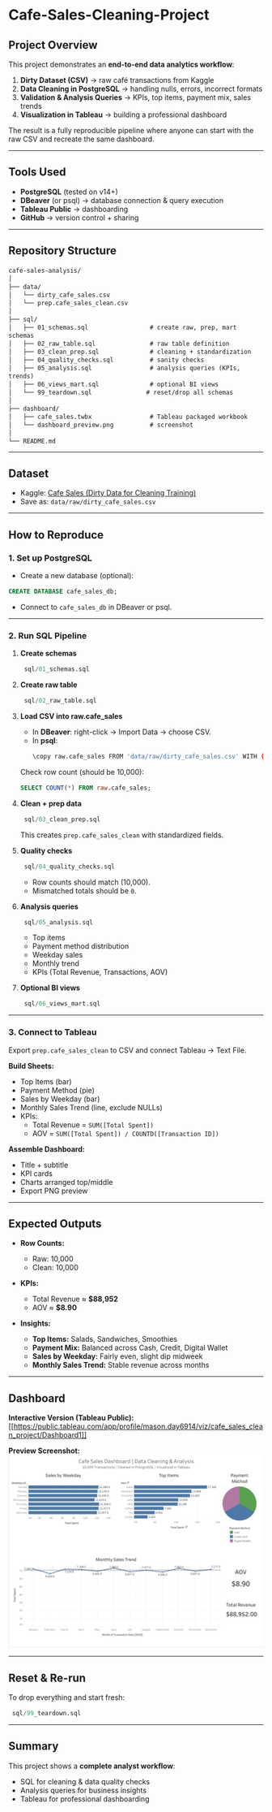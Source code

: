 # Cafe-Sales-Cleaning-Project

##  Project Overview  
This project demonstrates an **end-to-end data analytics workflow**:  

1. **Dirty Dataset (CSV)** → raw café transactions from Kaggle  
2. **Data Cleaning in PostgreSQL** → handling nulls, errors, incorrect formats  
3. **Validation & Analysis Queries** → KPIs, top items, payment mix, sales trends  
4. **Visualization in Tableau** → building a professional dashboard  

The result is a fully reproducible pipeline where anyone can start with the raw CSV and recreate the same dashboard.  

---

##  Tools Used  
- **PostgreSQL** (tested on v14+)  
- **DBeaver** (or psql) → database connection & query execution  
- **Tableau Public** → dashboarding  
- **GitHub** → version control + sharing  

---

##  Repository Structure  

```
cafe-sales-analysis/
│
├── data/
│   └── dirty_cafe_sales.csv
│   └── prep.cafe_sales_clean.csv   
│
├── sql/
│   ├── 01_schemas.sql                 # create raw, prep, mart schemas
│   ├── 02_raw_table.sql               # raw table definition
│   ├── 03_clean_prep.sql              # cleaning + standardization
│   ├── 04_quality_checks.sql          # sanity checks
│   ├── 05_analysis.sql                # analysis queries (KPIs, trends)
│   ├── 06_views_mart.sql              # optional BI views
│   └── 99_teardown.sql               # reset/drop all schemas
│
├── dashboard/
│   ├── cafe_sales.twbx                # Tableau packaged workbook
│   └── dashboard_preview.png          # screenshot
│
└── README.md
```

---

##   Dataset  
- Kaggle: [Cafe Sales (Dirty Data for Cleaning Training)](https://www.kaggle.com/datasets/ahmedmohamed2003/cafe-sales-dirty-data-for-cleaning-training)  
- Save as: `data/raw/dirty_cafe_sales.csv`  

---

##  How to Reproduce  

### 1. Set up PostgreSQL  
- Create a new database (optional):  
```sql
CREATE DATABASE cafe_sales_db;
```
- Connect to `cafe_sales_db` in DBeaver or psql.  

---

### 2. Run SQL Pipeline  

1. **Create schemas**  
   ```sql
    sql/01_schemas.sql
   ```

2. **Create raw table**  
   ```sql
    sql/02_raw_table.sql
   ```

3. **Load CSV into raw.cafe_sales**  
   - In **DBeaver**: right-click → Import Data → choose CSV.  
   - In **psql**:  
     ```bash
     \copy raw.cafe_sales FROM 'data/raw/dirty_cafe_sales.csv' WITH (FORMAT csv, HEADER true);
     ```

   Check row count (should be 10,000):  
   ```sql
   SELECT COUNT(*) FROM raw.cafe_sales;
   ```

4. **Clean + prep data**  
   ```sql
    sql/03_clean_prep.sql
   ```

   This creates `prep.cafe_sales_clean` with standardized fields.

5. **Quality checks**  
   ```sql
    sql/04_quality_checks.sql
   ```
   - Row counts should match (10,000).  
   - Mismatched totals should be `0`.  

6. **Analysis queries**  
   ```sql
    sql/05_analysis.sql
   ```
   - Top items  
   - Payment method distribution  
   - Weekday sales  
   - Monthly trend  
   - KPIs (Total Revenue, Transactions, AOV)  

7. **Optional BI views**  
   ```sql
    sql/06_views_mart.sql
   ```

---

### 3. Connect to Tableau  

Export `prep.cafe_sales_clean` to CSV and connect Tableau → Text File.   

**Build Sheets:**  
- Top Items (bar)  
- Payment Method (pie)  
- Sales by Weekday (bar)  
- Monthly Sales Trend (line, exclude NULLs)  
- KPIs:  
  - Total Revenue = `SUM([Total Spent])`  
  - AOV = `SUM([Total Spent]) / COUNTD([Transaction ID])`  

**Assemble Dashboard:**  
- Title + subtitle  
- KPI cards  
- Charts arranged top/middle  
- Export PNG preview  

---

##  Expected Outputs  

- **Row Counts:**  
  - Raw: 10,000  
  - Clean: 10,000  

- **KPIs:**  
  - Total Revenue ≈ **$88,952**   
  - AOV ≈ **$8.90**  

- **Insights:**  
  - **Top Items:** Salads, Sandwiches, Smoothies  
  - **Payment Mix:** Balanced across Cash, Credit, Digital Wallet  
  - **Sales by Weekday:** Fairly even, slight dip midweek  
  - **Monthly Sales Trend:** Stable revenue across months  

---

##  Dashboard  

**Interactive Version (Tableau Public):** [[https://public.tableau.com/app/profile/mason.day6914/viz/cafe_sales_clean_project/Dashboard1]]  

**Preview Screenshot:**  
![Dashboard Preview](dashboard/dashboard_preview.png)  

---

##  Reset & Re-run  
To drop everything and start fresh:  
```sql
 sql/99_teardown.sql
```

---

##  Summary  
This project shows a **complete analyst workflow**:  

- SQL for cleaning & data quality checks  
- Analysis queries for business insights  
- Tableau for professional dashboarding  
